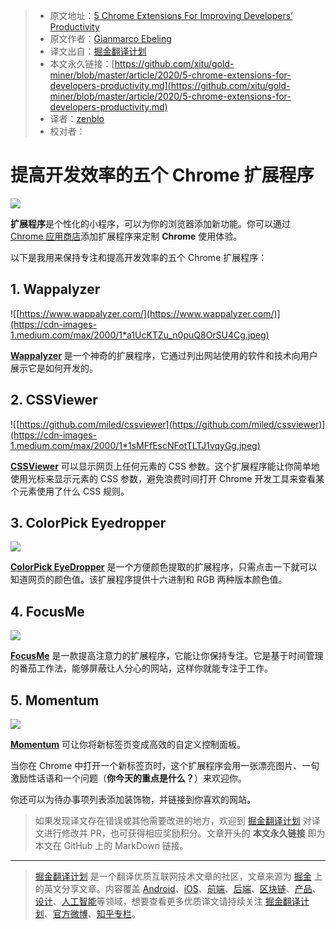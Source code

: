 > * 原文地址：[5 Chrome Extensions For Improving Developers’ Productivity](https://medium.com/javascript-in-plain-english/5-chrome-extensions-for-developers-productivity-11de7c343e58)
> * 原文作者：[Gianmarco Ebeling](https://medium.com/@ebelinggianmarco)
> * 译文出自：[掘金翻译计划](https://github.com/xitu/gold-miner)
> * 本文永久链接：[https://github.com/xitu/gold-miner/blob/master/article/2020/5-chrome-extensions-for-developers-productivity.md](https://github.com/xitu/gold-miner/blob/master/article/2020/5-chrome-extensions-for-developers-productivity.md)
> * 译者：[zenblo](https://github.com/zenblo)
> * 校对者：

# 提高开发效率的五个 Chrome 扩展程序

![](https://cdn-images-1.medium.com/max/2070/1*uPEdYbuRJZtwpa8YfgBefw.jpeg)

**扩展程序**是个性化的小程序，可以为你的浏览器添加新功能。你可以通过 [Chrome 应用商店](https://chrome.google.com/webstore/category/extensions?hl=en)添加扩展程序来定制 **Chrome** 使用体验。

以下是我用来保持专注和提高开发效率的五个 Chrome 扩展程序：

## 1. Wappalyzer

![[https://www.wappalyzer.com/](https://www.wappalyzer.com/)](https://cdn-images-1.medium.com/max/2000/1*a1UcKTZu_n0puQ8OrSU4Cg.jpeg)

**[Wappalyzer](https://chrome.google.com/webstore/detail/wappalyzer/gppongmhjkpfnbhagpmjfkannfbllamg?hl=en)** 是一个神奇的扩展程序，它通过列出网站使用的软件和技术向用户展示它是如何开发的。

## 2. CSSViewer

![[https://github.com/miled/cssviewer](https://github.com/miled/cssviewer)](https://cdn-images-1.medium.com/max/2000/1*1sMFfEscNFotTLTJ1vqyGg.jpeg)

**[CSSViewer⁣⁣](https://chrome.google.com/webstore/detail/cssviewer/ggfgijbpiheegefliciemofobhmofgce?hl=en)** 可以显示网页上任何元素的 CSS 参数。这个扩展程序能让你简单地使用光标来显示元素的 CSS 参数，避免浪费时间打开 Chrome 开发工具来查看某个元素使用了什么 CSS 规则。

## 3. ColorPick Eyedropper

![](https://cdn-images-1.medium.com/max/3822/1*f-2uZAKTC3G2GiAIVLZTsA.jpeg)

**[ColorPick EyeDropper](https://chrome.google.com/webstore/detail/colorpick-eyedropper/ohcpnigalekghcmgcdcenkpelffpdolg?hl=en)⁣** 是一个方便颜色提取的扩展程序，只需点击一下就可以知道网页的颜色值。该扩展程序提供十六进制和 RGB 两种版本颜色值。

## 4. FocusMe

![](https://cdn-images-1.medium.com/max/3840/1*awSwn72zqNg4SIPodMylog.png)

**[FocusMe](https://chrome.google.com/webstore/detail/focusme-a-pomodoro-timer/koebbleaefghpjjmghelhjboilcmfpad?hl=en)** 是一款提高注意力的扩展程序，它能让你保持专注。它是基于时间管理的番茄工作法，能够屏蔽让人分心的网站，这样你就能专注于工作。

## 5. Momentum⁣

![](https://cdn-images-1.medium.com/max/3840/1*ZI2Hl0DiPj1GQJDUBQLglQ.jpeg)

[**Momentum**](https://chrome.google.com/webstore/detail/momentum/laookkfknpbbblfpciffpaejjkokdgca?hl=en) 可让你将新标签页变成高效的自定义控制面板。

当你在 Chrome 中打开一个新标签页时，这个扩展程序会用一张漂亮图片、一句激励性话语和一个问题（**你今天的重点是什么？**）来欢迎你。

你还可以为待办事项列表添加装饰物，并链接到你喜欢的网站。

> 如果发现译文存在错误或其他需要改进的地方，欢迎到 [掘金翻译计划](https://github.com/xitu/gold-miner) 对译文进行修改并 PR，也可获得相应奖励积分。文章开头的 **本文永久链接** 即为本文在 GitHub 上的 MarkDown 链接。

---

> [掘金翻译计划](https://github.com/xitu/gold-miner) 是一个翻译优质互联网技术文章的社区，文章来源为 [掘金](https://juejin.im) 上的英文分享文章。内容覆盖 [Android](https://github.com/xitu/gold-miner#android)、[iOS](https://github.com/xitu/gold-miner#ios)、[前端](https://github.com/xitu/gold-miner#前端)、[后端](https://github.com/xitu/gold-miner#后端)、[区块链](https://github.com/xitu/gold-miner#区块链)、[产品](https://github.com/xitu/gold-miner#产品)、[设计](https://github.com/xitu/gold-miner#设计)、[人工智能](https://github.com/xitu/gold-miner#人工智能)等领域，想要查看更多优质译文请持续关注 [掘金翻译计划](https://github.com/xitu/gold-miner)、[官方微博](http://weibo.com/juejinfanyi)、[知乎专栏](https://zhuanlan.zhihu.com/juejinfanyi)。
